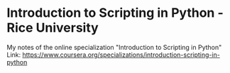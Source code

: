 # Introduction to Scripting in Python - Rice University
My notes of the online specialization "Introduction to Scripting in Python"
Link: https://www.coursera.org/specializations/introduction-scripting-in-python
